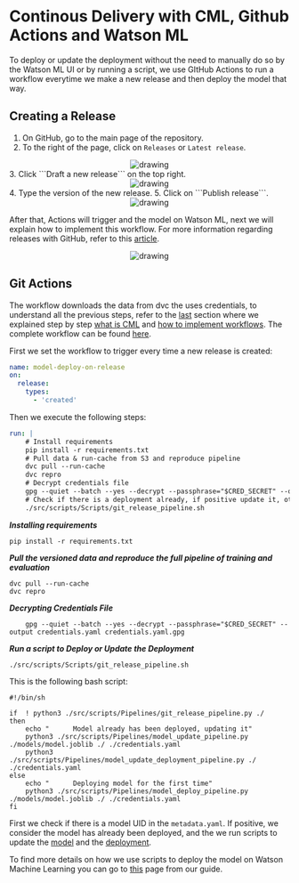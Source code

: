 # Continous Delivery with CML, Github Actions and Watson ML

To deploy or update the deployment without the need to manually do so by the Watson ML UI or by running a script, we use GItHub Actions to run a workflow everytime we make a new release and then deploy the model that way. 

## Creating a Release

1. On GitHub, go to the main page of the repository.
2. To the right of the page, click on ```Releases``` or ```Latest release```.
 <div style="text-align:center"><img src="../../assets/cml_release/Capture1.PNG" alt="drawing" /></div>
3. Click ```Draft a new release``` on the top right.
 <div style="text-align:center"><img src="../../assets/cml_release/Capture2.PNG" alt="drawing" /></div>
4. Type the version of the new release.
5. Click on ```Publish release```.
 <div style="text-align:center"><img src="../../assets/cml_release/Capture3.PNG" alt="drawing" /></div>

After that, Actions will trigger and the model on Watson ML, next we will explain how to implement this workflow. For more information regarding releases with GitHub, refer to this [article](https://docs.github.com/en/github/administering-a-repository/managing-releases-in-a-repository).

 <div style="text-align:center"><img src="../../assets/cml_release/Capture4.PNG" alt="drawing" /></div>

## Git Actions
The workflow downloads the data from dvc the uses credentials, to understand all the previous steps, refer to the [last](https://mlops-guide.github.io/mlops-guide/CICD/cml_testing/#adding-train-and-evaluate-workflow) section where we explained step by step [what is CML](https://mlops-guide.github.io/mlops-guide/CICD/cml_testing/#what-is-cml) and [how to implement workflows](https://mlops-guide.github.io/mlops-guide/CICD/cml_testing/#testing-with-github-actions). The complete workflow can be found [here](https://github.com/mlops-guide/dvc-gitactions/blob/master/.github/workflows/deploy_on_release.yaml).

First we set the workflow to trigger every time a new release is created:
```yaml 
name: model-deploy-on-release
on:
  release:
    types: 
      - 'created'
```
Then we execute the following steps:
```yaml
run: |
    # Install requirements
    pip install -r requirements.txt
    # Pull data & run-cache from S3 and reproduce pipeline
    dvc pull --run-cache
    dvc repro
    # Decrypt credentials file
    gpg --quiet --batch --yes --decrypt --passphrase="$CRED_SECRET" --output credentials.yaml credentials.yaml.gpg
    # Check if there is a deployment already, if positive update it, otherwise deploys it for the first time
    ./src/scripts/Scripts/git_release_pipeline.sh 

```

***Installing requirements***
```
pip install -r requirements.txt
```

***Pull the versioned data and reproduce the full pipeline of training and evaluation***
```
dvc pull --run-cache
dvc repro
```

***Decrypting Credentials File***
```
    gpg --quiet --batch --yes --decrypt --passphrase="$CRED_SECRET" --output credentials.yaml credentials.yaml.gpg
```

***Run a script to Deploy or Update the Deployment***
```
./src/scripts/Scripts/git_release_pipeline.sh 
```
This is the following bash script:

    #!/bin/sh

    if  ! python3 ./src/scripts/Pipelines/git_release_pipeline.py ./
    then 
        echo "      Model already has been deployed, updating it"
        python3 ./src/scripts/Pipelines/model_update_pipeline.py ./models/model.joblib ./ ./credentials.yaml
        python3 ./src/scripts/Pipelines/model_update_deployment_pipeline.py ./ ./credentials.yaml
    else    
        echo "      Deploying model for the first time" 
        python3 ./src/scripts/Pipelines/model_deploy_pipeline.py ./models/model.joblib ./ ./credentials.yaml
    fi

First we check if there is a model UID in the ```metadata.yaml```. If positive, we consider the model has already been deployed, and the we run scripts to update the [model](https://github.com/mlops-guide/dvc-gitactions/blob/master/src/scripts/Pipelines/model_update_pipeline.py) and the [deployment](https://github.com/mlops-guide/dvc-gitactions/blob/master/src/scripts/Pipelines/model_update_deployment_pipeline.py). 

To find more details on how we use scripts to deploy the model on Watson Machine Learning you can go to [this](https://mlops-guide.github.io/mlops-guide/Deployment/) page from our guide.
